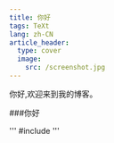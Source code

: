 ```yaml
---
title: 你好
tags: TeXt
lang: zh-CN
article_header:
  type: cover
  image:
    src: /screenshot.jpg
---
```

你好,欢迎来到我的博客。

###你好

''' #include <iostream> '''

<!--more-->
